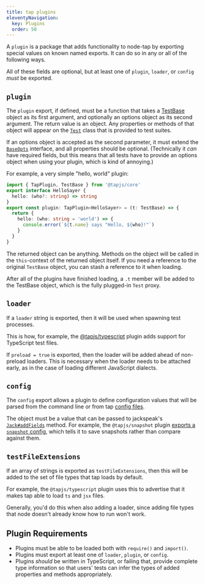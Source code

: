 ```yaml
---
title: tap plugins
eleventyNavigation:
  key: Plugins
  order: 50
---
```


A `plugin` is a package that adds functionality to node-tap by
exporting special values on known named exports. It can do so in
any or all of the following ways.

All of these fields are optional, but at least one of `plugin`,
`loader`, or `config` _must_ be exported.

## `plugin`

The `plugin` export, if defined, must be a function that takes a
[TestBase](https://tapjs.github.io/tapjs/classes/_tapjs_core.test_base.TestBase.html)
object as its first argument, and optionally an options object as
its second argument. The return value is an object. Any
properties or methods of that object will appear on the
[`Test`](https://tapjs.github.io/tapjs/classes/_tapjs_test.index.Test.html)
class that is provided to test suites.

If an options object is accepted as the second parameter, it must
extend the
[`BaseOpts`](https://tapjs.github.io/tapjs/interfaces/_tapjs_core.base.BaseOpts.html)
interface, and all properties should be optional. (Technically it
_can_ have required fields, but this means that all tests have to
provide an options object when using your plugin, which is kind
of annoying.)

For example, a very simple "hello, world" plugin:

```ts
import { TapPlugin, TestBase } from '@tapjs/core'
export interface HelloSayer {
  hello: (who?: string) => string
}
export const plugin: TapPlugin<HelloSayer> = (t: TestBase) => {
  return {
    hello: (who: string = 'world') => {
      console.error(`${t.name} says "Hello, ${who}!"`)
    }
  }
}
```

The returned object can be anything. Methods on the object will
be called in the `this`-context of the returned object itself. If
you need a reference to the original `TestBase` object, you can
stash a reference to it when loading.

After all of the plugins have finished loading, a `.t` member
will be added to the TestBase object, which is the fully
plugged-in `Test` proxy.

## `loader`

If a `loader` string is exported, then it will be used when
spawning test processes.

This is how, for example, the
[@tapjs/typescript](https://tapjs.github.io/tapjs/modules/_tapjs_typescript.html)
plugin adds support for TypeScript test files.

If `preload = true` is exported, then the loader will be added
ahead of non-preload loaders. This is necessary when the loader
needs to be attached early, as in the case of loading different
JavaScript dialects.

## `config`

The `config` export allows a plugin to define configuration
values that will be parsed from the command line or from tap
[config files](../config.md).

The object must be a value that can be passed to jackspeak's
[`Jack#addFields`](https://isaacs.github.io/jackspeak/classes/index.Jack.html#addFields)
method. For example, the `@tapjs/snapshot` plugin [exports a
`snapshot`
config](https://github.com/tapjs/tapjs/blob/0b315bf/src/snapshot/src/index.ts#L340),
which tells it to save snapshots rather than compare against
them.

## `testFileExtensions`

If an array of strings is exported as `testFileExtensions`, then
this will be added to the set of file types that tap loads by
default.

For example, the `@tapjs/typescript` plugin uses this to
advertise that it makes tap able to load `ts` and `jsx` files.

Generally, you'd do this when also adding a loader, since adding
file types that node doesn't already know how to run won't work.

## Plugin Requirements

- Plugins must be able to be loaded both with `require()` and
  `import()`.
- Plugins must export at least one of `loader`, `plugin`, or
  `config`.
- Plugins _should_ be written in TypeScript, or failing that,
  provide complete type information so that users' tests can
  infer the types of added properties and methods appropriately.
